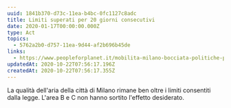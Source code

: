 ```yaml
---
uuid: 1841b370-d73c-11ea-b4bc-0fc1127c8adc
title: Limiti superati per 20 giorni consecutivi
date: 2020-01-17T00:00:00.000Z
type: Act
topics:
  - 5762a2b0-d757-11ea-9d44-af2b696b45de
links:
  - https://www.peopleforplanet.it/mobilita-milano-bocciata-politiche-pavide-contro-lo-smog/
updatedAt: 2020-10-22T07:56:17.196Z
createdAt: 2020-10-22T07:56:17.355Z
---
```


La qualità dell'aria della città di Milano rimane ben oltre i limiti consentiti dalla legge.
L'area B e C non hanno sortito l'effetto desiderato.

